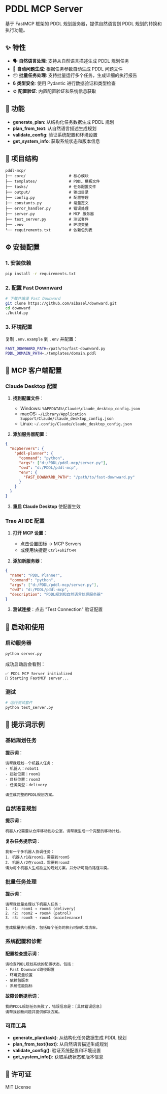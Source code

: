 # PDDL MCP Server

基于 FastMCP 框架的 PDDL 规划服务器，提供自然语言到 PDDL 规划的转换和执行功能。

## ✨ 特性

- 🗣️ **自然语言处理**: 支持从自然语言描述生成 PDDL 规划任务
- 🤖 **自动问题生成**: 根据任务参数自动生成 PDDL 问题文件
- 📦 **批量任务处理**: 支持批量运行多个任务，生成详细的执行报告
- 🔒 **类型安全**: 使用 Pydantic 进行数据验证和类型检查
- ⚙️ **配置验证**: 内置配置验证和系统信息获取

## 🎯 功能

- **generate_plan**: 从结构化任务数据生成 PDDL 规划
- **plan_from_text**: 从自然语言描述生成规划
- **validate_config**: 验证系统配置和环境设置
- **get_system_info**: 获取系统状态和版本信息

## 📁 项目结构

```
pddl-mcp/
├── core/                   # 核心模块
├── templates/              # PDDL 模板文件
├── tasks/                  # 任务配置文件
├── output/                 # 输出目录
├── config.py               # 配置管理
├── constants.py            # 常量定义
├── error_handler.py        # 错误处理
├── server.py               # MCP 服务器
├── test_server.py          # 测试套件
├── .env                    # 环境变量
└── requirements.txt        # 依赖包列表
```

## ⚙️ 安装配置

### 1. 安装依赖

```bash
pip install -r requirements.txt
```

### 2. 配置 Fast Downward

```bash
# 下载并编译 Fast Downward
git clone https://github.com/aibasel/downward.git
cd downward
./build.py
```

### 3. 环境配置

复制 `.env.example` 到 `.env` 并配置：

```bash
FAST_DOWNWARD_PATH=/path/to/fast-downward.py
PDDL_DOMAIN_PATH=./templates/domain.pddl
```

## 🔧 MCP 客户端配置

### Claude Desktop 配置

1. **找到配置文件**：
   - Windows: `%APPDATA%\Claude\claude_desktop_config.json`
   - macOS: `~/Library/Application Support/Claude/claude_desktop_config.json`
   - Linux: `~/.config/Claude/claude_desktop_config.json`

2. **添加服务器配置**：
```json
{
  "mcpServers": {
    "pddl-planner": {
      "command": "python",
      "args": ["d:/PDDL/pddl-mcp/server.py"],
      "cwd": "d:/PDDL/pddl-mcp",
      "env": {
        "FAST_DOWNWARD_PATH": "/path/to/fast-downward.py"
      }
    }
  }
}
```

3. **重启 Claude Desktop** 使配置生效

### Trae AI IDE 配置

1. **打开 MCP 设置**：
   - 点击设置图标 → MCP Servers
   - 或使用快捷键 `Ctrl+Shift+M`

2. **添加新服务器**：
```json
{
  "name": "PDDL Planner",
  "command": "python",
  "args": ["d:/PDDL/pddl-mcp/server.py"],
  "cwd": "d:/PDDL/pddl-mcp",
  "description": "PDDL规划和自然语言处理服务器"
}
```

3. **测试连接**：点击 "Test Connection" 验证配置

## 🚀 启动和使用

### 启动服务器

```bash
python server.py
```

成功启动后会看到：
```
✅ PDDL MCP Server initialized
🚀 Starting FastMCP server...
```

### 测试

```bash
# 运行测试套件
python test_server.py
```

## 💬 提示词示例

### 基础规划任务

**提示词**：
```
请帮我规划一个机器人任务：
- 机器人：robot1
- 起始位置：room1
- 目标位置：room3
- 任务类型：delivery

请生成完整的PDDL规划方案。
```

### 自然语言规划

**提示词**：
```
机器人r2需要从仓库移动到办公室，请帮我生成一个完整的移动计划。
```

**复杂任务提示词**：
```
我有一个多机器人协调任务：
1. 机器人r1在room1，需要到room5
2. 机器人r2在room3，需要到room2
请为每个机器人生成独立的规划方案，并分析可能的路径冲突。
```

### 批量任务处理

**提示词**：
```
请帮我批量处理以下机器人任务：
1. r1: room1 → room3 (delivery)
2. r2: room2 → room4 (patrol)
3. r3: room5 → room1 (maintenance)

生成批量执行报告，包括每个任务的执行时间和成功率。
```

### 系统配置和诊断

**配置检查提示词**：
```
请检查PDDL规划系统的配置状态，包括：
- Fast Downward路径配置
- 环境变量设置
- 依赖包版本
- 系统性能指标
```

**故障诊断提示词**：
```
我的PDDL规划任务失败了，错误信息是：[具体错误信息]
请帮我诊断问题并提供解决方案。
```

### 可用工具

- **generate_plan(task)**: 从结构化任务数据生成 PDDL 规划
- **plan_from_text(text)**: 从自然语言描述生成规划
- **validate_config()**: 验证系统配置和环境设置
- **get_system_info()**: 获取系统状态和版本信息

## 📄 许可证

MIT License